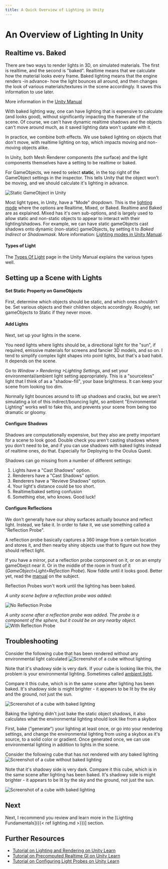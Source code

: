 ```yaml
---
title: A Quick Overview of Lighting in Unity
---
```

# An Overview of Lighting In Unity
## Realtime vs. Baked
There are two ways to render lights in 3D, on simulated materials. The first is realtime, and the second is "baked". Realtime means that we calculate how the material looks every frame. Baked lighting means that the engine renders -in advance- how the light bounces all around, and then changes the look of various materials/textures in the scene accordingly. It saves this information to use later.

More information in the [Unity Manual](https://docs.unity3d.com/Manual/LightingInUnity.html)

With baked lighting way, one can have lighting that is expensive to calculate (and looks good), without significantly impacting the framerate of the scene. Of course, we can't have dynamic realtime shadows and the objects can't move around much, as it saved lighting data won't update with it.

In practice, we combine both effects. We use baked lighting on objects that don't move, with realtime lighting on top, which impacts moving and non-moving objects alike.

In Unity, both Mesh Renderer components (the surface) and the light components themselves have a setting to be realtime or baked.

For GameObjects, we need to select **static**, in the top right of the GameObject settings in the inspector. This tells Unity that the object won't be moving, and we should calculate it's lighting in advance.

![Static GameObject in Unity](/images/unity/3dmodels/lighting/staticGameObject.png)

Most light types, in Unity, have a "Mode" dropdown. This is the [lighting mode](https://docs.unity3d.com/Manual/LightModes.html) where the options are Realtime, Mixed, or Baked. Realtime and Baked are as explained. Mixed has it's own sub-options, and is largely used to allow static and non-static objects to appear to interact with their lighting/shadows. For example, we can have static gameObjects cast shadows onto dynamic (non-static) gameObjects, by setting it to *Baked Indirect* or *Shadowmask*. More information: [Lighting modes in Unity Manual](https://docs.unity3d.com/Manual/LightModes.html).

#### Types of Light
The [Types Of Light](https://docs.unity3d.com/Manual/Lighting.html) page in the Unity Manual explains the various types well.

## Setting up a Scene with Lights

#### Set Static Property on GameObjects
First, determine which objects should be static, and which ones shouldn't be. Set various objects and their children objects accordingly. Roughly, set gameObjects to Static if they never move.

#### Add Lights
Next, set up your lights in the scene.

You need lights where lights should be, a directional light for the "sun", if required, emissive materials for screens and fancier 3D models, and so on. I tend to simplify complex light shapes into point lights, but that's a bad habit. It depends on the scene.

Go to *Window > Rendering >Lighting Settings*, and set your environmental/ambient light setting appropriately. This is a "sourceless" light that I think of as a "shadow-fill", your base brightness. It can keep your scene from looking too dim.

Normally light bounces around to lift up shadows and cracks, but we aren't simulating a lot of this indirect/bouncing light, so ambient "Environmental Lighting" works well to fake this, and prevents your scene from being too dramatic or gloomy.

#### Configure Shadows
Shadows are computationally expensive, but they also are pretty important for a scene to look good. Double check you aren't casting shadows where you don't need to be, and if you can use shadows with baked lights instead of realtime ones, do that. Especially for Deploying to the Oculus Quest.

Shadows can go missing from a number of different settings:
1. Lights have a "Cast Shadows" option.
2. Renderers have a "Cast Shadows" option.
3. Renderers have a "Revieve Shadows" option.
4. Your light's distance could be too short.
5. Realtime/baked setting confusion
6. Something else, who knows. Good luck!

#### Configure Reflections
We don't generally have our shiny surfaces actually bounce and reflect light. Instead, we fake it. In order to fake it, we use something called a "Reflection Probe".

A reflection probe basically captures a 360 image from a certain location and stores it, and then nearby shiny objects use that to figure out how they should reflect light.

If you have a mirror, put a reflection probe component on it, or on an empty gameObejct near it. Or in the middle of the room in front of it (*GameObject>Light>Reflection Probe*). Now fiddle until it looks good. Better yet, read the [manual](https://docs.unity3d.com/Manual/ReflectionProbes.html) on the subject.

Reflection Probes won't work until the lighting has been baked.

*A unity scene before a reflection probe was added:*

![No Reflection Probe](/images/unity/3dmodels/lighting/noReflectionProbe.png)

*A unity scene after a reflection probe was added. The probe is a component of the sphere, but it could be on any nearby object.*
![With Reflection Probe](/images/unity/3dmodels/lighting/yesReflectionProbe.png)

## Troubleshooting
Consider the following cube that has been rendered without any environmental light calculated
![Screenshot of a cube without lighting](/images/unity/3dmodels/lighting/noLightingBaked.png)

Note that it's shadowy side is very dark. If your cube is looking like this, the problem is your environmental lighting. Sometimes called [ambient light](https://docs.unity3d.com/Manual/lighting-ambient-light.html).

Compare it this cube, which is in the same scene after lighting has been baked. It's shadowy side is might brighter - it appears to be lit by the sky and the ground, not just the sun.

![Screenshot of a cube with baked lighting](/images/unity/3dmodels/lighting/yesLightingBaked.png)

Baking the lighting didn't just bake the static object shadows, it also calculates what the environmental lighting should look like from a skybox

First, bake ("generate") your lighting at least once, or go into your rendering settings, and change the environmental lighting from using a skybox as it's source, to a solid color or gradient. Once generated once, we can use environmental lighting in addition to lights in the scene.

Consider the following cube that has not rendered with any baked lighting
![Screenshot of a cube without baked lighting](/images/unity/3dmodels/lighting/noLightingBaked.png)

Note that it's shadowy side is very dark.
Compare it this cube, which is in the same scene after lighting has been baked. It's shadowy side is might brighter - it appears to be lit by the sky and the ground, not just the sun.

![Screenshot of a cube with baked lighting](/images/unity/3dmodels/lighting/yesLightingBaked.png)

## Next
Next, I recommend you review and learn more in the [Lighting Fundamentals]({{< ref lighting.md >}})] section.

## Further Resources
- [Tutorial on Lighting and Rendering on Unity Learn](https://learn.unity.com/tutorial/intermediate-lighting-rendering)
- [Tutorial on Precomputed Realtime GI on Unity Learn](https://learn.unity.com/tutorial/precomputed-realtime-gi-global-illumination)
- [Tutorial on Configuring Light Probes on Unity Learn](https://learn.unity.com/tutorial/configuring-light-probes-2019-3)
